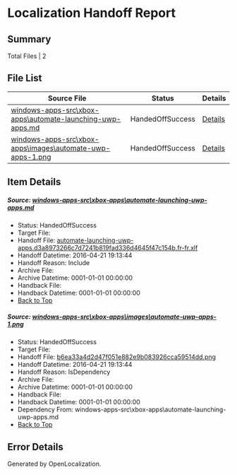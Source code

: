 # <a name='report-top'></a> Localization Handoff Report

## Summary
 Total Files | 2

## File List
 Source File | Status | Details 
 ----------- | ------ | ------- 
 [windows-apps-src\xbox-apps\automate-launching-uwp-apps.md](https://github.com/Microsoft/windows-apps/blob/0ace60f363543fb42c355c9846cf38c2dd9189e2/windows-apps-src/xbox-apps/automate-launching-uwp-apps.md) | HandedOffSuccess | [Details](#7af8f0683700992f2771e5b000a8cbf5ef76c48c3745)
 [windows-apps-src\xbox-apps\images\automate-uwp-apps-1.png](https://github.com/Microsoft/windows-apps/blob/ecd64eb4483452de500ad3d2c0775a99753dce3a/windows-apps-src/xbox-apps/images/automate-uwp-apps-1.png) | HandedOffSuccess | [Details](#b6ea33a4d2d47f051e882e9b083926cca59514dd3760)

## Item Details
##### <a name='7af8f0683700992f2771e5b000a8cbf5ef76c48c3745'></a> Source: [windows-apps-src\xbox-apps\automate-launching-uwp-apps.md](https://github.com/Microsoft/windows-apps/blob/0ace60f363543fb42c355c9846cf38c2dd9189e2/windows-apps-src/xbox-apps/automate-launching-uwp-apps.md)
* Status: HandedOffSuccess
* Target File: 
* Handoff File: [automate-launching-uwp-apps.d3a8973266c7d7241b819fad336d4645f47c154b.fr-fr.xlf](https://github.com/Microsoft/WDG.handoff/blob/848d9ab5378aa583e7b5eb2f63b24c1753b763eb/ol-handoff/Microsoft/windows-apps.fr-fr/master/automate-launching-uwp-apps.d3a8973266c7d7241b819fad336d4645f47c154b.fr-fr.xlf)
* Handoff Datetime: 2016-04-21 19:13:44
* Handoff Reason: Include
* Archive File: 
* Archive Datetime: 0001-01-01 00:00:00
* Handback File: 
* Handback Datetime: 0001-01-01 00:00:00
* [Back to Top](#report-top)

##### <a name='b6ea33a4d2d47f051e882e9b083926cca59514dd3760'></a> Source: [windows-apps-src\xbox-apps\images\automate-uwp-apps-1.png](https://github.com/Microsoft/windows-apps/blob/ecd64eb4483452de500ad3d2c0775a99753dce3a/windows-apps-src/xbox-apps/images/automate-uwp-apps-1.png)
* Status: HandedOffSuccess
* Target File: 
* Handoff File: [b6ea33a4d2d47f051e882e9b083926cca59514dd.png](https://github.com/Microsoft/WDG.handoff/blob/848d9ab5378aa583e7b5eb2f63b24c1753b763eb/ol-handoff/Microsoft/windows-apps.fr-fr/master/b6ea33a4d2d47f051e882e9b083926cca59514dd.png)
* Handoff Datetime: 2016-04-21 19:13:44
* Handoff Reason: IsDependency
* Archive File: 
* Archive Datetime: 0001-01-01 00:00:00
* Handback File: 
* Handback Datetime: 0001-01-01 00:00:00
* Dependency From: windows-apps-src\xbox-apps\automate-launching-uwp-apps.md
* [Back to Top](#report-top)


## Error Details

Generated by OpenLocalization.
